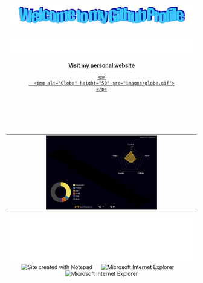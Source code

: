 <!-- "Hero" Header -->
<div style="text-align: center;">
  <img src="images/welcome.png?raw=true" style="max-width: 100%;" alt="Welcome to my Github Profile" />
  <br />
  <br />
  <img height="50" alt="My Name is Erdem and I like Python" src="images/personal_note.svg" />
  <br />
  <br />
</div>


<!-- Personal Website Link and Globe Image -->
<div align="center">
  <a href="https://erdemonal.vercel.app/">
    <strong>Visit my personal website</strong>
    <br />
    
    <p>
      <img alt="Globe" height="50" src="images/globe.gif">
    </p>
  </a>
</div>

<br/>
<br/>
<br/>
<br/>
<br/>

<!-- 3D Contributions -->
<div align="center">
  <table width="60%">
    <tr>
      <td align="center">
        <img src="./profile-3d-contrib/profile-night-rainbow.svg" alt="3D Contributions" style="max-width: 60%;">
      </td>
    </tr>
  </table>
</div>

<!-- Footer -->
<div align="center">
  <img height="120" alt="Thanks for visiting me" width="100%" src="images/marquee.svg" />
  <br />
  <img src="https://raw.githubusercontent.com/BrunnerLivio/brunnerlivio/master/images/notepad.gif" alt="Site created with Notepad" height="30" />
  <span>&nbsp;&nbsp;&nbsp;&nbsp;</span>  
  <img src="https://raw.githubusercontent.com/BrunnerLivio/brunnerlivio/master/images/ie_logo.gif" alt="Microsoft Internet Explorer" />
  <span>&nbsp;&nbsp;&nbsp;&nbsp;</span>  
  <img src="https://raw.githubusercontent.com/BrunnerLivio/brunnerlivio/master/images/noframes.gif" alt="Microsoft Internet Explorer" />
</div>

<!-- Duplicate Personal Website Link and Globe Image removed -->
